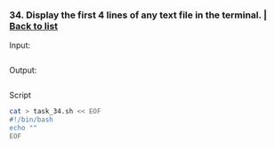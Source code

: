 ### <a id='task_34'>34. Display the first 4 lines of any text file in the terminal.</a>  |  [Back to list](#back_to_list)

Input:
``` bash

```

Output:
```

```

Script
``` bash
cat > task_34.sh << EOF
#!/bin/bash
echo ""
EOF
```
